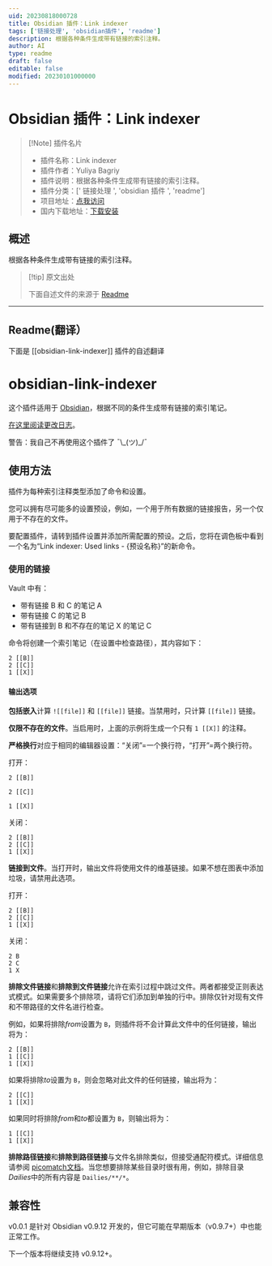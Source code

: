```yaml
---
uid: 20230818000728
title: Obsidian 插件：Link indexer
tags: ['链接处理', 'obsidian插件', 'readme']
description: 根据各种条件生成带有链接的索引注释。
author: AI
type: readme
draft: false
editable: false
modified: 20230101000000
---
```


# Obsidian 插件：Link indexer

> [!Note] 插件名片
> - 插件名称：Link indexer
> - 插件作者：Yuliya Bagriy
> - 插件说明：根据各种条件生成带有链接的索引注释。
> - 插件分类：[' 链接处理 ', 'obsidian 插件 ', 'readme']
> - 项目地址：[点我访问](https://github.com/aviskase/obsidian-link-indexer)
> - 国内下载地址：[下载安装](https://pkmer.cn/products/plugin/pluginMarket/?obsidian-link-indexer)

## 概述

根据各种条件生成带有链接的索引注释。

> [!tip] 原文出处
>
>下面自述文件的来源于 [Readme](https://ghproxy.net/https://raw.githubusercontent.com/aviskase/obsidian-link-indexer/master/README.md)

---

## Readme(翻译）

下面是 [[obsidian-link-indexer]] 插件的自述翻译

# obsidian-link-indexer

这个插件适用于 [Obsidian](https://obsidian.md/)，根据不同的条件生成带有链接的索引笔记。

[在这里阅读更改日志](https://github.com/aviskase/obsidian-link-indexer/releases/latest)。

警告：我自己不再使用这个插件了 ¯\\\_(ツ)_/¯

## 使用方法

插件为每种索引注释类型添加了命令和设置。

您可以拥有尽可能多的设置预设，例如，一个用于所有数据的链接报告，另一个仅用于不存在的文件。

要配置插件，请转到插件设置并添加所需配置的预设。之后，您将在调色板中看到一个名为“Link indexer: Used links - {预设名称}”的新命令。

### 使用的链接

Vault 中有：

- 带有链接 B 和 C 的笔记 A
- 带有链接 C 的笔记 B
- 带有链接到 B 和不存在的笔记 X 的笔记 C

命令将创建一个索引笔记（在设置中检查路径），其内容如下：

```plaintext
2 [[B]]
2 [[C]]
1 [[X]]
```

#### 输出选项

**包括嵌入**计算 `![[file]]` 和 `[[file]]` 链接。当禁用时，只计算 `[[file]]` 链接。

**仅限不存在的文件**。当启用时，上面的示例将生成一个只有 `1 [[X]]` 的注释。

**严格换行**对应于相同的编辑器设置：“关闭”=一个换行符，“打开”=两个换行符。

打开：

```
2 [[B]]

2 [[C]]

1 [[X]]
```

关闭：

```
2 [[B]]
2 [[C]]
1 [[X]]
```

**链接到文件**。当打开时，输出文件将使用文件的维基链接。如果不想在图表中添加垃圾，请禁用此选项。

打开：

```
2 [[B]]
2 [[C]]
1 [[X]]
```

关闭：

```
2 B
2 C
1 X
```

**排除文件链接**和**排除到文件链接**允许在索引过程中跳过文件。两者都接受正则表达式模式。如果需要多个排除项，请将它们添加到单独的行中。排除仅针对现有文件和不带路径的文件名进行检查。

例如，如果将排除*from*设置为 `B`，则插件将不会计算此文件中的任何链接，输出将为：

```
2 [[B]]
1 [[C]]
1 [[X]]
```

如果将排除*to*设置为 `B`，则会忽略对此文件的任何链接，输出将为：

```
2 [[C]]
1 [[X]]
```

如果同时将排除*from*和*to*都设置为 `B`，则输出将为：

```
1 [[C]]
1 [[X]]
```

**排除路径链接**和**排除到路径链接**与文件名排除类似，但接受通配符模式。详细信息请参阅 [picomatch文档](https://www.npmjs.com/package/picomatch#globbing-features)。当您想要排除某些目录时很有用，例如，排除目录*Dailies*中的所有内容是 `Dailies/**/*`。

## 兼容性

v0.0.1 是针对 Obsidian v0.9.12 开发的，但它可能在早期版本（v0.9.7+）中也能正常工作。

下一个版本将继续支持 v0.9.12+。
